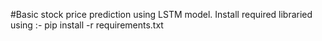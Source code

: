 #Basic stock price prediction using LSTM model.
Install required libraried using :- pip install -r requirements.txt 
